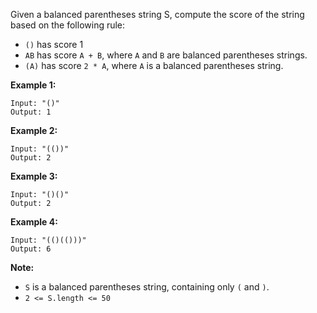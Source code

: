 Given a balanced parentheses string S, compute the score of the string based on the following rule:

* `()` has score 1
* `AB` has score `A + B`, where `A` and `B` are balanced parentheses strings.
* `(A)` has score `2 * A`, where `A` is a balanced parentheses string.
 

**Example 1:**
```
Input: "()"
Output: 1
```
**Example 2:**
```
Input: "(())"
Output: 2
```
**Example 3:**
```
Input: "()()"
Output: 2
```
**Example 4:**
```
Input: "(()(()))"
Output: 6
``` 

**Note:**

* `S` is a balanced parentheses string, containing only `(` and `)`.
* `2 <= S.length <= 50`
